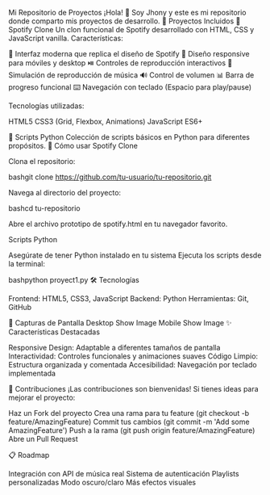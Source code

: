 Mi Repositorio de Proyectos
¡Hola! 👋 Soy Jhony y este es mi repositorio donde comparto mis proyectos de desarrollo.
📁 Proyectos Incluidos
🎵 Spotify Clone
Un clon funcional de Spotify desarrollado con HTML, CSS y JavaScript vanilla.
Características:

🎨 Interfaz moderna que replica el diseño de Spotify
📱 Diseño responsive para móviles y desktop
⏯️ Controles de reproducción interactivos
🎵 Simulación de reproducción de música
🔊 Control de volumen
📊 Barra de progreso funcional
⌨️ Navegación con teclado (Espacio para play/pause)

Tecnologías utilizadas:

HTML5
CSS3 (Grid, Flexbox, Animations)
JavaScript ES6+

🐍 Scripts Python
Colección de scripts básicos en Python para diferentes propósitos.
🚀 Cómo usar
Spotify Clone

Clona el repositorio:

bashgit clone https://github.com/tu-usuario/tu-repositorio.git

Navega al directorio del proyecto:

bashcd tu-repositorio

Abre el archivo prototipo de spotify.html en tu navegador favorito.

Scripts Python

Asegúrate de tener Python instalado en tu sistema
Ejecuta los scripts desde la terminal:

bashpython proyect1.py
🛠️ Tecnologías

Frontend: HTML5, CSS3, JavaScript
Backend: Python
Herramientas: Git, GitHub

📱 Capturas de Pantalla
Desktop
Show Image
Mobile
Show Image
✨ Características Destacadas

Responsive Design: Adaptable a diferentes tamaños de pantalla
Interactividad: Controles funcionales y animaciones suaves
Código Limpio: Estructura organizada y comentada
Accesibilidad: Navegación por teclado implementada

🤝 Contribuciones
¡Las contribuciones son bienvenidas! Si tienes ideas para mejorar el proyecto:

Haz un Fork del proyecto
Crea una rama para tu feature (git checkout -b feature/AmazingFeature)
Commit tus cambios (git commit -m 'Add some AmazingFeature')
Push a la rama (git push origin feature/AmazingFeature)
Abre un Pull Request

📋 Roadmap

 Integración con API de música real
 Sistema de autenticación
 Playlists personalizadas
 Modo oscuro/claro
 Más efectos visuales

